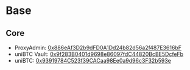 # Base

## Core

- ProxyAdmin: [0x886eAf3D2b9dFD0A1Dd24b82d56a2f487E3616bF](https://basescan.org/address/0x886eAf3D2b9dFD0A1Dd24b82d56a2f487E3616bF)
- uniBTC Vault: [0x9f283B0401d9698e86097fdC44820BcBE5DcfeFb](https://basescan.org/address/0x9f283B0401d9698e86097fdC44820BcBE5DcfeFb)
- uniBTC: [0x93919784C523f39CACaa98Ee0a9d96c3F32b593e](https://basescan.org/token/0x93919784C523f39CACaa98Ee0a9d96c3F32b593e)
